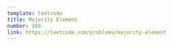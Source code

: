 ```yaml
---
template: leetcode
title: Majority Element
number: 169
link: https://leetcode.com/problems/majority-element
---
```

